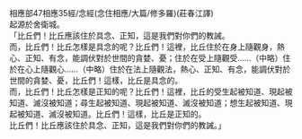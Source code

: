 相應部47相應35經/念經(念住相應/大篇/修多羅)(莊春江譯)  
起源於舍衛城。  
「比丘們！比丘應該住於具念、正知，這是我們對你們的教誡。  
而，比丘們！比丘怎樣是具念的呢？比丘們！這裡，比丘住於在身上隨觀身，熱心、正知、有念，能調伏對於世間的貪婪、憂；住於在受上隨觀受……（中略）住於在心上隨觀心……（中略）住於在法上隨觀法，熱心、正知、有念，能調伏對於世間的貪婪、憂，比丘們！這樣，比丘是具念的。  
而，比丘們！比丘怎樣是正知的呢？比丘們！這裡，比丘的受生起被知道、現起被知道、滅沒被知道；尋生起被知道、現起被知道、滅沒被知道；想生起被知道、現起被知道、滅沒被知道。比丘們！這樣，比丘是正知的。  
比丘們！比丘應該住於具念、正知，這是我們對你們的教誡。」  
  
  
